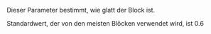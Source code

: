 Dieser Parameter bestimmt, wie glatt der Block ist.

Standardwert, der von den meisten Blöcken verwendet wird, ist 0.6